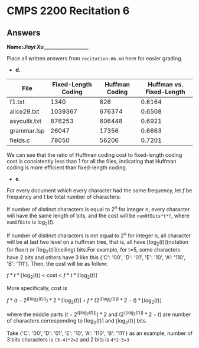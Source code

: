 # CMPS 2200 Recitation 6
## Answers

**Name:**___Jiayi Xu______________________


Place all written answers from `recitation-06.md` here for easier grading.



- **d.**

File | Fixed-Length Coding | Huffman Coding | Huffman vs. Fixed-Length
|------|---------------------|----------------------|------------------|
f1.txt    |    1340              |     826           |0.6164
alice29.txt    |  1039367                |     676374           |0.6508
asyoulik.txt    |  876253                   |   606448             |0.6921
grammar.lsp    |     26047                |     17356           |0.6663
fields.c    |       78050              |     56206           |0.7201

We can see that the ratio of Huffman coding cost to fixed-length coding cost is consistently less than 1 for all the files, indicating that Huffman coding is more efficient than fixed-length coding.


- **e.**

For every document which every character had the same frequency, let $f$ be frequency and $t$ be total number of characters:

 If number of distinct characters is equal to $2^n$ for integer n, every character will have the same length of bits, and the cost will be `numOfBits*t*f`, where `numOfBits` is $\log_2 (t)$.
 
 If number of distinct characters is not equal to $2^n$ for integer n, all character will be at last two level on a huffman tree, that is, all have $\lfloor \log_2 (t) \rfloor$(notation for floor) or $\lceil \log_2 (t) \rceil$(ceiling) bits.For example, for t=5, some characters have 2 bits and others have 3 like this {'C': '00', 'D': '01', 'E': '10', 'A': '110', 'B': '111'}. Then, the cost will be as follow: 
 
 $f*t*\lfloor \log_2 (t) \rfloor$ < cost < $f*t*\lceil \log_2 (t) \rceil$

 More specifically, cost is 
 
 $f*(t-2^{(\lfloor \log_2 (t) \rfloor)})*2*\lceil \log_2 (t) \rceil+f*(2^{(\lfloor \log_2 (t) \rfloor)}*2-t)*\lfloor \log_2 (t) \rfloor$ 
 
 where the middle parts $(t-2^{(\lfloor \log_2 (t) \rfloor)})*2$ and $(2^{(\lfloor \log_2 (t) \rfloor)}*2-t)$ are number of characters corresponding to $\lceil \log_2 (t) \rceil$ and $\lfloor \log_2 (t) \rfloor$ bits. 
 
 Take {'C': '00', 'D': '01', 'E': '10', 'A': '110', 'B': '111'} as an example, number of 3 bits characters is `(5-4)*2=2` and 2 bits is `4*2-5=3`

